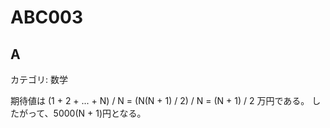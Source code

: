 # ABC003

## A
カテゴリ: 数学

期待値は (1 + 2 + ... + N) / N = (N(N + 1) / 2) / N = (N + 1) / 2 万円である。
したがって、5000(N + 1)円となる。

